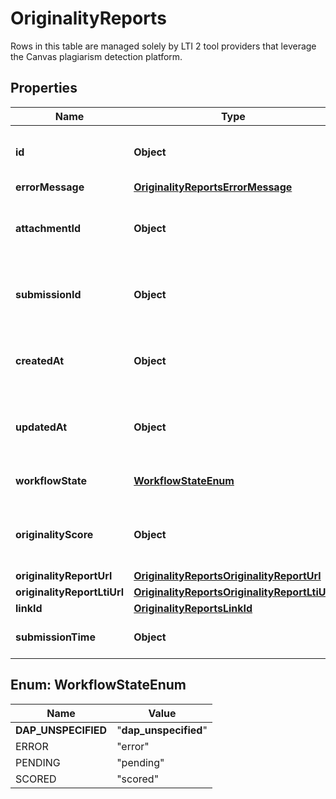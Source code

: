 

# OriginalityReports

Rows in this table are managed solely by LTI 2 tool providers that leverage the Canvas plagiarism detection platform.

## Properties

| Name | Type | Description | Notes |
|------------ | ------------- | ------------- | -------------|
|**id** | **Object** | The unique identifier for an originality report record. |  |
|**errorMessage** | [**OriginalityReportsErrorMessage**](OriginalityReportsErrorMessage.md) |  |  [optional] |
|**attachmentId** | **Object** | The is of the attachment associated with the originality report. |  [optional] |
|**submissionId** | **Object** | ID of the submission associated with the originality report. |  |
|**createdAt** | **Object** | Timestamp of when an &#x60;originality_reports&#x60; record was created. |  |
|**updatedAt** | **Object** | Timestamp of when an &#x60;originality_reports&#x60; record was updated. |  |
|**workflowState** | [**WorkflowStateEnum**](#WorkflowStateEnum) | Workflow state of the originality report. |  |
|**originalityScore** | **Object** | A number ranging from 0-100 indicating the level of potential plagiarism. |  [optional] |
|**originalityReportUrl** | [**OriginalityReportsOriginalityReportUrl**](OriginalityReportsOriginalityReportUrl.md) |  |  [optional] |
|**originalityReportLtiUrl** | [**OriginalityReportsOriginalityReportLtiUrl**](OriginalityReportsOriginalityReportLtiUrl.md) |  |  [optional] |
|**linkId** | [**OriginalityReportsLinkId**](OriginalityReportsLinkId.md) |  |  [optional] |
|**submissionTime** | **Object** | Time the submission was submitted. |  [optional] |



## Enum: WorkflowStateEnum

| Name | Value |
|---- | -----|
| __DAP_UNSPECIFIED__ | &quot;__dap_unspecified__&quot; |
| ERROR | &quot;error&quot; |
| PENDING | &quot;pending&quot; |
| SCORED | &quot;scored&quot; |



